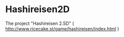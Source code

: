 # Hashireisen2D
The project "Hashireisen 2.5D" ( http://www.ricecake.st/game/hashireisen/index.html )
